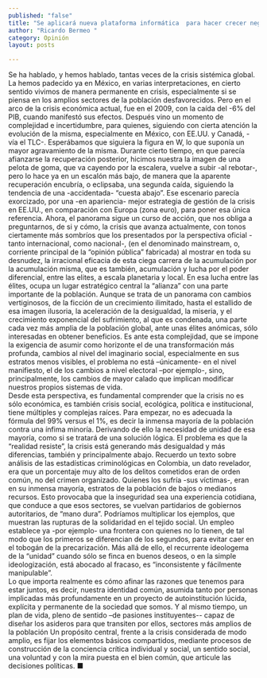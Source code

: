 ```yaml
---
published: "false"
title: "Se aplicará nueva plataforma informática  para hacer crecer negocios: Canacintra"
author: "Ricardo Bermeo "
category: Opinión
layout: posts

---
```


Se ha hablado, y hemos hablado, tantas veces de la crisis sistémica global.  La hemos padecido ya en México, en varias interpretaciones, en cierto sentido vivimos de manera permanente en crisis, especialmente si se piensa en los amplios sectores de la población desfavorecidos. Pero en el arco de la crisis económica actual, fue en el 2009, con la caída del -6% del PIB, cuando manifestó  sus efectos.  Después vino un momento de complejidad e incertidumbre, para quienes, siguiendo con cierta atención la evolución de la misma, especialmente en  México, con EE.UU. y Canadá,  -vía el TLC-. Esperábamos que siguiera la figura en W, lo que suponía un mayor agravamiento de la misma. Durante cierto tiempo, en que parecía afianzarse la recuperación posterior, hicimos nuestra la imagen  de una pelota de goma, que va cayendo por la escalera, vuelve a subir -al rebotar-, pero lo hace ya en un escalón más bajo, de manera que la aparente recuperación encubría, o eclipsaba, una segunda caída, siguiendo  la tendencia de una  -accidentada-  “cuesta abajo”.  Ese escenario parecía exorcizado, por una -en apariencia- mejor estrategia de gestión de la crisis en EE.UU., en comparación con Europa (zona euro), para poner esa única referencia. Ahora, el panorama sigue un curso de acción,  que nos obliga a preguntarnos, de  si y cómo, la crisis que avanza actualmente, con tonos ciertamente más sombríos que los presentados por la perspectiva oficial -tanto internacional, como nacional-, (en el denominado mainstream, o, corriente principal de la “opinión pública” fabricada)  al mostrar en toda su desnudez, la irracional eficacia de esta ciega carrera de la acumulación por la acumulación misma, que es también, acumulación y  lucha por el poder diferencial, entre las elites, a escala planetaria y local. En esa lucha entre las élites, ocupa un lugar estratégico central la “alianza” con una parte importante de la población. Aunque se trata de un panorama con cambios vertiginosos, de la ficción de un crecimiento ilimitado, hasta el estallido de esa imagen ilusoria, la aceleración de la desigualdad, la miseria, y el crecimiento exponencial del sufrimiento, al que es condenada, una parte cada vez más amplia de la población  global, ante unas élites anómicas, sólo interesadas en obtener beneficios.
Es ante esta complejidad, que se impone la exigencia de asumir como horizonte el de una  transformación  más profunda, cambios al nivel del imaginario social, especialmente en sus estratos menos visibles,  el problema no está –únicamente- en el nivel manifiesto, el de los cambios a nivel electoral –por ejemplo-, sino, principalmente, los cambios de mayor calado que implican modificar nuestros propios sistemas de vida.     
Desde esta perspectiva, es fundamental comprender que la crisis no es sólo económica, es también crisis social, ecológica, política e institucional,  tiene múltiples y complejas raíces. Para empezar, no es adecuada la fórmula del 99% versus el 1%, es decir la inmensa mayoría de la población contra una ínfima minoría. Derivando de ello la necesidad de unidad de esa mayoría, como si se tratará de una solución lógica.  El problema es que la “realidad resiste”, la crisis está generando más desigualdad y más diferencias, también y principalmente abajo. Recuerdo un texto sobre análisis de las estadísticas criminológicas en Colombia, un dato revelador, era que un porcentaje muy alto de los delitos cometidos eran de orden común, no del crimen organizado. Quienes los sufría  -sus víctimas-, eran  en su inmensa mayoría,  estratos de la población de bajos o medianos recursos. Esto provocaba que la inseguridad sea una experiencia cotidiana, que conduce a que esos sectores, se vuelvan partidarios de gobiernos autoritarios, de “mano dura”. Podríamos multiplicar los ejemplos, que muestran las rupturas de la solidaridad en el tejido social. Un empleo establece  ya -por ejemplo- una frontera con quienes no lo tienen, de tal modo que los primeros se diferencian de los segundos, para evitar  caer en el tobogán de la precarización.
Más allá de ello, el recurrente ideologema de la “unidad” cuando sólo se finca en buenos deseos, o en la simple ideologización,  está abocado al fracaso, es “inconsistente y fácilmente manipulable”.    
Lo que importa realmente es cómo afinar las razones que tenemos para estar juntos, es decir, nuestra identidad común,  asumida tanto por personas implicadas más profundamente en un proyecto de autoinstitución lúcida, explícita y permanente de la sociedad que somos. Y al mismo tiempo, un plan de vida, pleno de sentido –de pasiones instituyentes-- capaz de diseñar los asideros para que transiten  por ellos, sectores más amplios de la población 
Un propósito central, frente a la crisis considerada de modo amplio, es fijar los elementos básicos compartidos,  mediante procesos de construcción de la conciencia crítica individual y social, un sentido social, una voluntad y con la mira puesta en el bien común, que articule las decisiones políticas. ■
